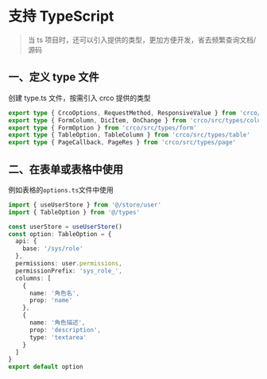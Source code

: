 # 支持 TypeScript

> 当 ts 项目时，还可以引入提供的类型，更加方便开发，省去频繁查询文档/源码

## 一、定义 type 文件

创建 type.ts 文件，按需引入 crco 提供的类型

```ts
export type { CrcoOptions, RequestMethod, ResponsiveValue } from 'crco/src/types'
export type { FormColumn, DicItem, OnChange } from 'crco/src/types/column'
export type { FormOption } from 'crco/src/types/form'
export type { TableOption, TableColumn } from 'crco/src/types/table'
export type { PageCallback, PageRes } from 'crco/src/types/page'
```

## 二、在表单或表格中使用

例如表格的`options.ts`文件中使用

```ts
import { useUserStore } from '@/store/user'
import { TableOption } from '@/types'

const userStore = useUserStore()
const option: TableOption = {
  api: {
    base: '/sys/role'
  },
  permissions: user.permissions,
  permissionPrefix: 'sys_role_',
  columns: [
    {
      name: '角色名',
      prop: 'name'
    },
    {
      name: '角色描述',
      prop: 'description',
      type: 'textarea'
    }
  ]
}
export default option
```
